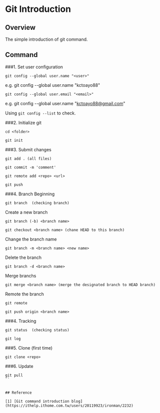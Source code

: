 # Git Introduction


## Overview

The simple introduction of git command.


## Command

###1. Set user configuration
```
git config --global user.name "<user>"
```
e.g. git config --global user.name "kctoayo88"  


```
git config --global user.email "<email>"
```
e.g. git config --global user.name "kctoayo88@gmail.com"  
  

Using `git config --list` to check.  


###2. Initialize git
```
cd <folder>  

git init
```


###3. Submit changes
```
git add . (all files)  

git commit -m 'comment'  

git remote add <repo> <url>

git push

```

###4. Branch
Beginning
```
git branch  (checking branch)
```
  
Create a new branch
```
git branch (-b) <branch name>  

git checkout <branch name> (chane HEAD to this branch)
```

Change the branch name
```
git branch -m <branch name> <new name>
```  

Delete the branch
```
git branch -d <branch name>
```
  
Merge branchs
```
git merge <branch name> (merge the designated branch to HEAD branch)
```

Remote the branch
```
git remote  

git push origin <branch name>

```

###4. Tracking  
```
git status  (checking status)  

git log  

```


###5. Clone (first time)
```
git clone <repo>
```


###6. Update
```
git pull
``


## Reference

[1] [Git command introduction blog](https://ithelp.ithome.com.tw/users/20119923/ironman/2232)
